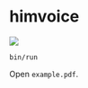 # himvoice

![](https://user-images.githubusercontent.com/3998/144688174-1a2db2c8-2078-426d-84a9-80d4e7ec40db.png)

```
bin/run
```

Open `example.pdf`.